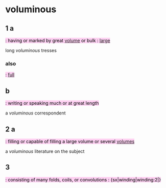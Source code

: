 # voluminous

## 1 a

<mark style="background: #FFB8EBA6;">: having or marked by great [volume](https://www.merriam-webster.com/dictionary/volume) or bulk : [large](https://www.merriam-webster.com/dictionary/large) </mark>

long _voluminous_ tresses

### also

<mark style="background: #FFB8EBA6;">: [full](https://www.merriam-webster.com/dictionary/full) </mark>

## b

<mark style="background: #FFB8EBA6;">: writing or speaking much or at great length </mark>

a _voluminous_ correspondent

## 2 a

<mark style="background: #FFB8EBA6;">: filling or capable of filling a large volume or several [volumes](https://www.merriam-webster.com/dictionary/volumes) </mark>

a _voluminous_ literature on the subject

## 3

<mark style="background: #FFB8EBA6;">: consisting of many folds, coils, or convolutions : {sx|winding|winding:2|}</mark>
